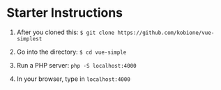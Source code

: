 # Starter Instructions

1. After you cloned this: `$ git clone https://github.com/kobione/vue-simplest`

2. Go into the directory: `$ cd vue-simple`

3. Run a PHP server: `php -S localhost:4000`

4. In your browser, type in `localhost:4000`